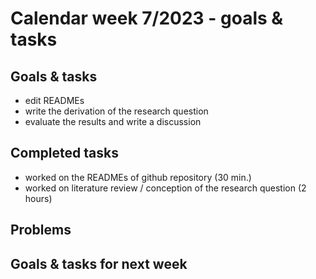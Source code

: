 # Calendar week 7/2023 - goals & tasks

## Goals & tasks
- edit READMEs
- write the derivation of the research question
- evaluate the results and write a discussion



## Completed tasks
- worked on the READMEs of github repository (30 min.)
- worked on literature review / conception of the research question (2 hours)

## Problems




## Goals & tasks for next week

